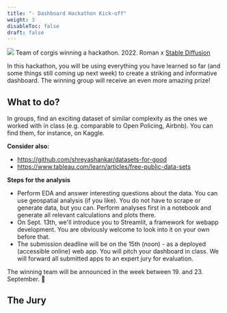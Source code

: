 ```yaml
---
title: "- Dashboard Hackathon Kick-off"
weight: 3
disableToc: false
draft: false
---
```


![](/ds22/images/corgi_hackathon.png)
Team of corgis winning a hackathon. 2022. Roman x [Stable Diffusion](https://stability.ai/blog/stable-diffusion-public-release)


In this hackathon, you will be using everything you have learned so far (and some things still coming up next week) to create a striking and informative dashboard. The winning group will receive an even more amazing prize!

## What to do?

In groups, find an exciting dataset of similar complexity as the ones we worked with in class (e.g. comparable to Open Policing, Airbnb). You can find them, for instance, on Kaggle.

**Consider also:**
* https://github.com/shreyashankar/datasets-for-good
* https://www.tableau.com/learn/articles/free-public-data-sets

**Steps for the analysis**
* Perform EDA and answer interesting questions about the data. You can use geospatial analysis (if you like). You do not have to scrape or generate data, but you can. Perform analyses first in a notebook and generate all relevant calculations and plots there.
* On Sept. 13th, we'll introduce you to Streamlit, a framework for webapp development. You are obviously welcome to look into it on your own before that.
* The submission deadline will be on the 15th (noon) - as a deployed (accessible online) web app. You will pitch your dashboard in class. We will forward all submitted apps to an expert jury for evaluation.

The winning team will be announced in the week between 19. and 23. September. 🎉

## The Jury


<!-- ![](/ds22/images/mathias.jpg?height=200px)

**Mathias Boe Flinta**
CTO at Scandinavian Medical Solutions

Mathias is Head of Data & Analytics & IT at SMS (Scandinavian Medical Solutions). He finished his studies in cand.oecon. (MSc. Economics) one year ago, during which he specialized in BI and Data Science. Currently, he is implementing a new ERP system, which will set a good foundation for BI analysis and predictive foresting with Data Science within the coming year.


![](/ds22/images/karolina.jpeg?height=200px)

**Karolina Grodzinska**
Data Analyst Co-op @ Schneider Electric, Boston US

Karolina currently works as a data analyst at Schneider Electric. She's also been chosen as a Tableau Student Ambassador for the upcoming academic year. In her free time, she likes to participate in data visualization challenges.


![](/ds22/images/david.jpg?height=200px)
**David Jan Lazar**
Data Scientist at DataSentics, an Atos Company.

David has completed a Social Data Science semester at Aalborg University and a Masters Degree from Business Intelligence at Aarhus University. He works as a data scientist at DataSentics, a consulting firm that provides business solutions based on machine learning in areas of business, finance, insurance, natural language processing, computer vision and more.   -->